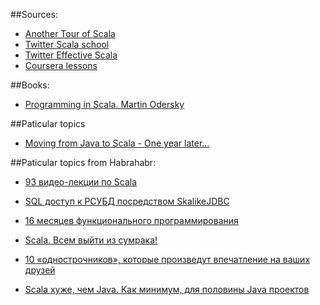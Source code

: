 ##Sources:

* [Another Tour of Scala](http://naildrivin5.com/scalatour/)
* [Twitter Scala school](http://twitter.github.io/scala_school/)
* [Twitter Effective Scala](http://twitter.github.io/effectivescala/)
* [Coursera lessons](https://class.coursera.org/progfun-004)

##Books:

* [Programming in Scala. Martin Odersky](http://goo.gl/WKUTk9)

##Paticular topics

* [Moving from Java to Scala - One year later...](http://java.dzone.com/articles/moving-java-scala-one-year)

##Paticular topics from Habrahabr:

* [93 видео-лекции по Scala](http://habrahabr.ru/company/golovachcourses/blog/256651/)
* [SQL доступ к РСУБД посредством SkalikeJDBC](http://habrahabr.ru/post/256545/)
* [16 месяцев функционального программирования](http://habrahabr.ru/post/251303/)

* [Scala. Всем выйти из сумрака!](http://habrahabr.ru/post/209850/)
* [10 «однострочников», которые произведут впечатление на ваших друзей](http://habrahabr.ru/post/120665/)
* [Scala хуже, чем Java. Как минимум, для половины Java проектов](http://habrahabr.ru/post/134897/)